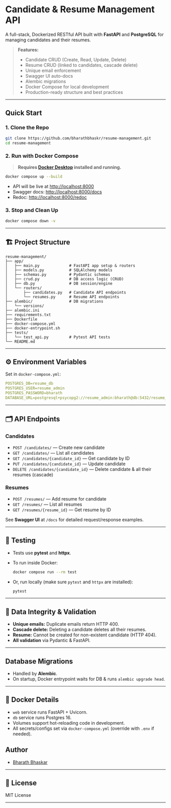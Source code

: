 # Candidate & Resume Management API

A full-stack, Dockerized RESTful API built with **FastAPI** and **PostgreSQL** for managing candidates and their resumes.

> **Features:**
>
> * Candidate CRUD (Create, Read, Update, Delete)
> * Resume CRUD (linked to candidates, cascade delete)
> * Unique email enforcement
> * Swagger UI auto-docs
> * Alembic migrations
> * Docker Compose for local development
> * Production-ready structure and best practices

---

## Quick Start

### 1. **Clone the Repo**

```bash
git clone https://github.com/bharathbhaskr/resume-management.git
cd resume-management
```

### 2. **Run with Docker Compose**

> **Requires [Docker Desktop](https://www.docker.com/products/docker-desktop/) installed and running.**

```bash
docker compose up --build
```

* API will be live at [http://localhost:8000](http://localhost:8000)
* Swagger docs: [http://localhost:8000/docs](http://localhost:8000/docs)
* Redoc: [http://localhost:8000/redoc](http://localhost:8000/redoc)

### 3. **Stop and Clean Up**

```bash
docker compose down -v
```

---

## 🏗️ Project Structure

```
resume-management/
├── app/
│   ├── main.py             # FastAPI app setup & routers
│   ├── models.py           # SQLAlchemy models
│   ├── schemas.py          # Pydantic schemas
│   ├── crud.py             # DB access logic (CRUD)
│   ├── db.py               # DB session/engine
│   └── routers/
│       ├── candidates.py   # Candidate API endpoints
│       └── resumes.py      # Resume API endpoints
├── alembic/                # DB migrations
│   └── versions/
├── alembic.ini
├── requirements.txt
├── Dockerfile
├── docker-compose.yml
├── docker-entrypoint.sh
├── tests/
│   └── test_api.py         # Pytest API tests
└── README.md
```

---

## ⚙️ Environment Variables

Set in `docker-compose.yml`:

```yaml
POSTGRES_DB=resume_db
POSTGRES_USER=resume_admin
POSTGRES_PASSWORD=bharath
DATABASE_URL=postgresql+psycopg2://resume_admin:bharath@db:5432/resume_db
```

---

## 🗂️ API Endpoints

### Candidates

* `POST /candidates/` — Create new candidate
* `GET /candidates/` — List all candidates
* `GET /candidates/{candidate_id}` — Get candidate by ID
* `PUT /candidates/{candidate_id}` — Update candidate
* `DELETE /candidates/{candidate_id}` — Delete candidate & all their resumes (cascade)

### Resumes

* `POST /resumes/` — Add resume for candidate
* `GET /resumes/` — List all resumes
* `GET /resumes/{resume_id}` — Get resume by ID

See **Swagger UI** at `/docs` for detailed request/response examples.

---

## 🧪 Testing

* Tests use **pytest** and **httpx**.

* To run inside Docker:

  ```bash
  docker compose run --rm test
  ```

* Or, run locally (make sure `pytest` and `httpx` are installed):

  ```bash
  pytest
  ```

---

## 🔐 Data Integrity & Validation

* **Unique emails:** Duplicate emails return HTTP 400.
* **Cascade delete:** Deleting a candidate deletes all their resumes.
* **Resume:** Cannot be created for non-existent candidate (HTTP 404).
* **All validation** via Pydantic & FastAPI.

---

## Database Migrations

* Handled by **Alembic**.
* On startup, Docker entrypoint waits for DB & runs `alembic upgrade head`.

---

## 🐳 Docker Details

* `web` service runs FastAPI + Uvicorn.
* `db` service runs Postgres 16.
* Volumes support hot-reloading code in development.
* All secrets/configs set via `docker-compose.yml` (override with `.env` if needed).


## Author

* [Bharath Bhaskar](https://github.com/bharathbhaskr)

---

## 📝 License

MIT License

---
